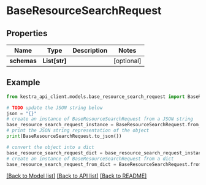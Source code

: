 # BaseResourceSearchRequest


## Properties

Name | Type | Description | Notes
------------ | ------------- | ------------- | -------------
**schemas** | **List[str]** |  | [optional] 

## Example

```python
from kestra_api_client.models.base_resource_search_request import BaseResourceSearchRequest

# TODO update the JSON string below
json = "{}"
# create an instance of BaseResourceSearchRequest from a JSON string
base_resource_search_request_instance = BaseResourceSearchRequest.from_json(json)
# print the JSON string representation of the object
print(BaseResourceSearchRequest.to_json())

# convert the object into a dict
base_resource_search_request_dict = base_resource_search_request_instance.to_dict()
# create an instance of BaseResourceSearchRequest from a dict
base_resource_search_request_from_dict = BaseResourceSearchRequest.from_dict(base_resource_search_request_dict)
```
[[Back to Model list]](../README.md#documentation-for-models) [[Back to API list]](../README.md#documentation-for-api-endpoints) [[Back to README]](../README.md)


